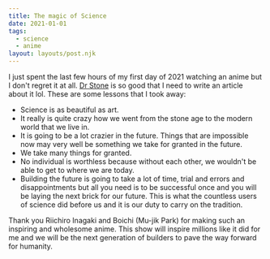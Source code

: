 ```yaml
---
title: The magic of Science
date: 2021-01-01
tags:
  - science
  - anime
layout: layouts/post.njk
---
```


I just spent the last few hours of my first day of 2021 watching an anime but I don't regret it at all. [Dr Stone](https://myanimelist.net/anime/38691/Dr_Stone) is so good that I need to write an article about it lol. These are some lessons that I took away:

- Science is as beautiful as art.
- It really is quite crazy how we went from the stone age to the modern world that we live in.
- It is going to be a lot crazier in the future. Things that are impossible now may very well be something we take for granted in the future.
- We take many things for granted.
- No individual is worthless because without each other, we wouldn't be able to get to where we are today.
- Building the future is going to take a lot of time, trial and errors and disappointments but all you need is to be successful once and you will be laying the next brick for our future. This is what the countless users of science did before us and it is our duty to carry on the tradition.

Thank you Riichiro Inagaki and Boichi (Mu-jik Park) for making such an inspiring and wholesome anime. This show will inspire millions like it did for me and we will be the next generation of builders to pave the way forward for humanity. 